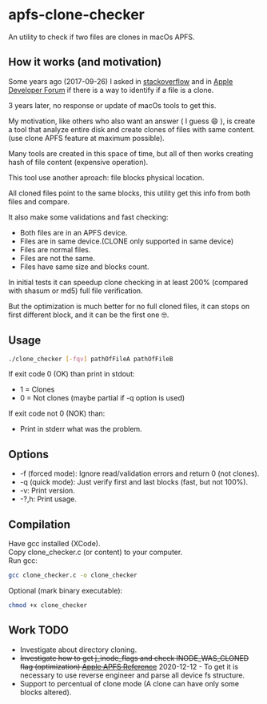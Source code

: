 # apfs-clone-checker
An utility to check if two files are clones in macOs APFS.


## How it works (and motivation)

Some years ago (2017-09-26) I asked in [stackoverflow](https://stackoverflow.com/questions/46417747/apple-file-system-apfs-check-if-file-is-a-clone-on-terminal-shell) and in [Apple Developer Forum](https://developer.apple.com/forums/thread/81100) if there is a way to identify if a file is a clone.

3 years later, no response or update of macOs tools to get this.

My motivation, like others who also want an answer ( I guess :smile: ), is create a tool that analyze entire disk and create clones of files with same content. (use clone APFS feature at maximum possible).

Many tools are created in this space of time, but all of then works creating hash of file content (expensive operation).

This tool use another aproach: file blocks physical location.

All cloned files point to the same blocks, this utility get this info from both files and compare.

It also make some validations and fast checking:
* Both files are in an APFS device.
* Files are in same device.(CLONE only supported in same device)
* Files are normal files.
* Files are not the same.
* Files have same size and blocks count.

In initial tests it can speedup clone checking in at least 200% (compared with shasum or md5) full file verification.

But the optimization is much better for no full cloned files, it can stops on first different block, and it can be the first one :nerd_face:.

## Usage
```.sh
./clone_checker [-fqv] pathOfFileA pathOfFileB
```
If exit code 0 (OK) than print in stdout:
* 1 = Clones
* 0 = Not clones (maybe partial if -q option is used)

If exit code not 0 (NOK) than:
* Print in stderr what was the problem.

## Options

* -f (forced mode): Ignore read/validation errors and return 0 (not clones).
* -q (quick mode): Just verify first and last blocks (fast, but not 100%).
* -v: Print version.
* -?,h: Print usage.

## Compilation
Have gcc installed (XCode).<br>
Copy clone_checker.c (or content) to your computer.<br>
Run gcc:
```.sh
gcc clone_checker.c -o clone_checker
```
Optional (mark binary executable):
```.sh
chmod +x clone_checker
```

## Work TODO
* Investigate about directory cloning.
* ~~Investigate how to get j_inode_flags and check INODE_WAS_CLONED flag (optimization) [Apple APFS Reference](https://developer.apple.com/support/downloads/Apple-File-System-Reference.pdf)~~ 2020-12-12 - To get it is necessary to use reverse engineer and parse all device fs structure.
* Support to percentual of clone mode (A clone can have only some blocks altered).

